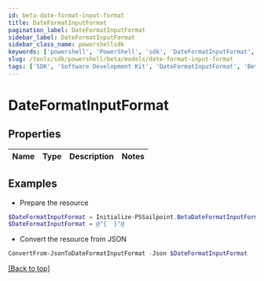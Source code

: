 ```yaml
---
id: beta-date-format-input-format
title: DateFormatInputFormat
pagination_label: DateFormatInputFormat
sidebar_label: DateFormatInputFormat
sidebar_class_name: powershellsdk
keywords: ['powershell', 'PowerShell', 'sdk', 'DateFormatInputFormat', 'BetaDateFormatInputFormat'] 
slug: /tools/sdk/powershell/beta/models/date-format-input-format
tags: ['SDK', 'Software Development Kit', 'DateFormatInputFormat', 'BetaDateFormatInputFormat']
---
```



# DateFormatInputFormat

## Properties

Name | Type | Description | Notes
------------ | ------------- | ------------- | -------------

## Examples

- Prepare the resource
```powershell
$DateFormatInputFormat = Initialize-PSSailpoint.BetaDateFormatInputFormat 
$DateFormatInputFormat = @"{  }"@
```

- Convert the resource from JSON
```powershell
ConvertFrom-JsonToDateFormatInputFormat -Json $DateFormatInputFormat
```


[[Back to top]](#) 


